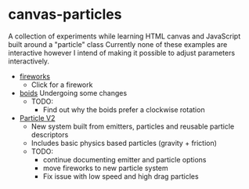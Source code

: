 # canvas-particles

A collection of experiments while learning HTML canvas and JavaScript built around a "particle" class
Currently none of these examples are interactive however I intend of making it possible to adjust parameters interactively.

- [fireworks](https://samworth27.github.io/canvas-particles/fireworks.html)
  - Click for a firework
- [boids](https://samworth27.github.io/canvas-particles/boids.html) Undergoing some changes
  - TODO:
    - Find out why the boids prefer a clockwise rotation
- [Particle V2](https://samworth27.github.io/canvas-particles/emitter.html)
  - New system built from emitters, particles and reusable particle descriptors
  - Includes basic physics based particles (gravity + friction)
  - TODO: 
    - continue documenting emitter and particle options
    - move fireworks to new particle system
    - Fix issue with low speed and high drag particles

